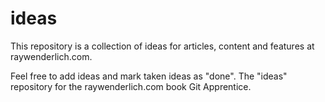 # ideas
This repository is a collection of ideas for articles, content and features at raywenderlich.com.

Feel free to add ideas and mark taken ideas as "done".
The "ideas" repository for the raywenderlich.com book Git Apprentice.
